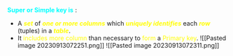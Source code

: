 **<span style="color:#00ffff">Super or Simple key is</span>** :
- A ***<span style="color:#fffd01">set</span>*** of ***<span style="color:#fffd01">one or more columns</span>*** which ***<span style="color:#fffd01">uniquely identifies</span>*** each ***<span style="color:#fffd01">row</span>*** (tuples) in a ***<span style="color:#fffd01">table</span>***.
- It <span style="color:#fffd01">includes more column</span> than necessary to <span style="color:#fffd01">form</span> a <span style="color:#fffd01">Primary key</span>.
![[Pasted image 20230913072251.png]]
![[Pasted image 20230913072311.png]]